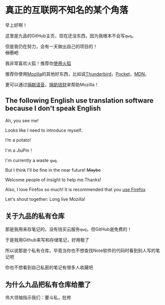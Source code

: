 # 真正的互联网不知名的某个角落

早上好啊！

这里是九品的GitHub主页，现在还没东西，因为我根本不会写`qwq`。

但是我仍在努力，会有一天做出自己的项目的！<br>
<del>但愿吧<del/>

我非常喜欢火狐！推荐你[使用火狐][1]

推荐你使用[Mozilla][7]的其他好东西，比如说[Thunderbird][2]，[Pocket][3]，[MDN][4]。

更可以通过[捐献语音][5]，[捐助钱财][6]来帮助Mozilla！

## The following English use translation software because I don't speak English

Ah, you see me!

Looks like I need to introduce myself.

I’m a potato!

I'm a JiuPin！

I'm currently a waste `qwq`. 

But I think I'll be fine in the near future! <del>Maybe<del/>

Welcome people of insight to help me.Thanks!

Also, I love Firefox so much! It is recommended that you [use Firefox][1]

Let's shout together: Long live Mozilla!

[1]: https://www.firefox.com/ "愣着干什么qwq？赶紧下载呀！"
[2]: https://www.thunderbird.net/ "非常好用的邮箱软件，还可以订阅RSS"
[3]: https://getpocket.com/my-list "跨端收藏夹了属于是"
[4]: https://developer.mozilla.org/ "More MDN. Your MDN."
[5]: https://commonvoice.mozilla.org/ "捐献你的语音！"
[6]: https://donate.mozilla.org/ "帮助Mozilla"
[7]: https://www.mozilla.org/about/manifesto/ "这可比Google从“不作恶”改成“做正确的事强多了”"

## 关于九品的私有仓库

那是我用来存笔记的，没有钱买云服务`qwq`，但GitHub是免费的！

于是我用Github来写和存储笔记，好用极了

所以说那是个私有仓库，毕竟当你也不想查找Note软件的代码时看到别人写的笔记吧

你也不想看到自己私密的笔记有很多人收藏吧

## 为什么九品把私有仓库给撤了
  
伟大领袖指示我们：要斗私，批修
